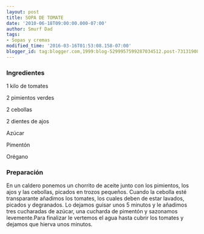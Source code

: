 ```yaml
---
layout: post
title: SOPA DE TOMATE
date: '2010-06-18T09:00:00.000-07:00'
author: Smurf Dad
tags:
- Sopas y cremas
modified_time: '2016-03-16T01:53:08.158-07:00'
blogger_id: tag:blogger.com,1999:blog-5299957599287034512.post-731319085152975904
---
```


<h3>Ingredientes</h3>

1 kilo de tomates

2 pimientos verdes

2 cebollas

2 dientes de ajos

Azúcar

Pimentón

Orégano

<h3>Preparación</h3>

En un caldero ponemos un chorrito de aceite junto con los pimientos, los ajos y las cebollas, picados en trozos pequeños. Cuando la cebolla esté transparante añadimos los tomates, los cuales deben de estar lavados, picados y degranados. Lo dejamos guisar unos 5 minutos y le añadimos tres cucharadas de azúcar, una cucharda de pimentón y sazonamos levemente.Para finalizar le vertemos el agua hasta cubrir los tomates y dejamos que hierva unos minutos.

